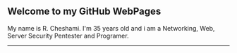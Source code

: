 ## Welcome to my GitHub WebPages

My name is R. Cheshami. I'm 35 years old and i am a Networking, Web, Server Security Pentester and Programer.


**************************************************************************************************************

